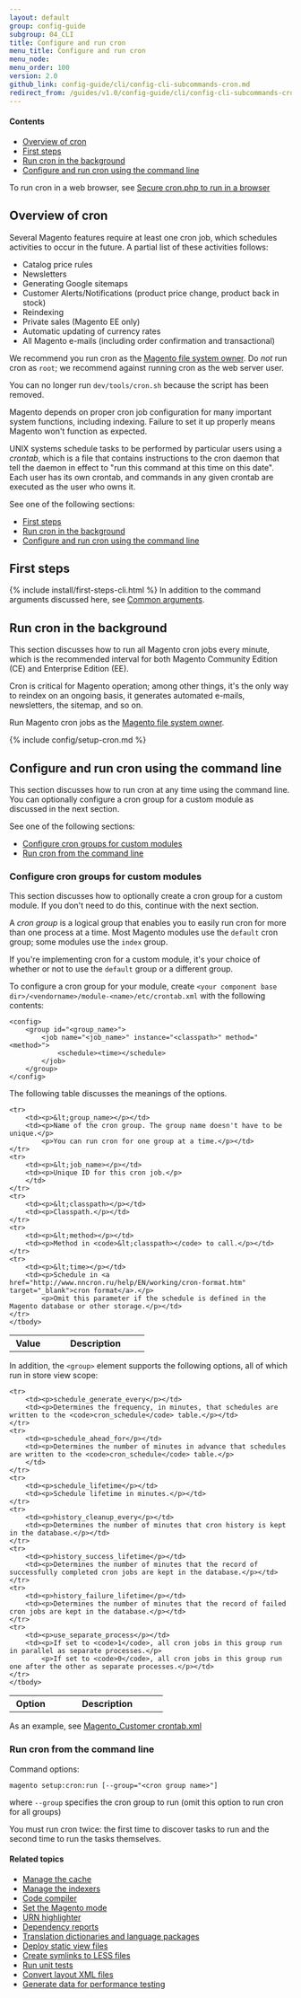 ```yaml
---
layout: default
group: config-guide 
subgroup: 04_CLI
title: Configure and run cron
menu_title: Configure and run cron
menu_node: 
menu_order: 100
version: 2.0
github_link: config-guide/cli/config-cli-subcommands-cron.md
redirect_from: /guides/v1.0/config-guide/cli/config-cli-subcommands-cron.html
---
```


#### Contents

*	<a href="#config-cli-cron-overview">Overview of cron</a>
*	<a href="#config-cli-before">First steps</a>
*	<a href="#config-cli-cron-bkg">Run cron in the background</a>
*	<a href="#config-cli-cron-group">Configure and run cron using the command line</a>

To run cron in a web browser, see <a href="{{ site.gdeurl }}config-guide/secy/secy-cron.html">Secure cron.php to run in a browser</a>

<h2 id="config-cli-cron-overview">Overview of cron</h2>
Several Magento features require at least one cron job, which schedules activities to occur in the future. A partial list of these activities follows:

*	Catalog price rules
*	Newsletters
*	Generating Google sitemaps
*	Customer Alerts/Notifications (product price change, product back in stock)
*	Reindexing
*	Private sales (Magento EE only)
*	Automatic updating of currency rates
*	All Magento e-mails (including order confirmation and transactional)

We recommend you run cron as the <a href="{{ site.gdeurl }}install-gde/prereq/file-sys-perms-over.html">Magento file system owner</a>. Do *not* run cron as `root`; we recommend against running cron as the web server user.

<div class="bs-callout bs-callout-warning">
    <p>You can no longer run <code>dev/tools/cron.sh</code> because the script has been removed.</p>
</div>

<div class="bs-callout bs-callout-info" id="info">
<span class="glyphicon-class">
  <p>Magento depends on proper cron job configuration for many important system functions, including indexing. Failure to set it up properly means Magento won't function as expected.</p></span>
</div>

UNIX systems schedule tasks to be performed by particular users using a *crontab*, which is a file that contains instructions to the cron daemon that tell the daemon in effect to "run this command at this time on this date". Each user has its own crontab, and commands in any given crontab are executed as the user who owns it.

See one of the following sections:

*	<a href="#config-cli-before">First steps</a>
*	<a href="#config-cli-cron-bkg">Run cron in the background</a>
*	<a href="#config-cli-cron-group">Configure and run cron using the command line</a>

<h2 id="config-cli-before">First steps</h2>
{% include install/first-steps-cli.html %}
In addition to the command arguments discussed here, see <a href="{{ site.gdeurl }}config-guide/cli/config-cli-subcommands.html#config-cli-subcommands-common">Common arguments</a>.

<h2 id="config-cli-cron-bkg">Run cron in the background</h2>
This section discusses how to run all Magento cron jobs every minute, which is the recommended interval for both Magento Community Edition (CE) and Enterprise Edition (EE).

<div class="bs-callout bs-callout-info" id="info">
<span class="glyphicon-class">
  <p>Cron is critical for Magento operation; among other things, it's the only way to reindex on an ongoing basis, it generates automated e-mails, newsletters, the sitemap, and so on.</p></span>
</div>

Run Magento cron jobs as the <a href="{{ site.gdeurl }}install-gde/prereq/file-sys-perms-over.html">Magento file system owner</a>. 

{% include config/setup-cron.md %}

<h2 id="config-cli-cron-group">Configure and run cron using the command line</h2>
This section discusses how to run cron at any time using the command line. You can optionally configure a cron group for a custom module as discussed in the next section.

See one of the following sections:

*	<a href="#config-cli-cron-group-conf">Configure cron groups for custom modules</a>
*	<a href="#config-cli-cron-group-run">Run cron from the command line</a>

<h3 id="config-cli-cron-group-conf">Configure cron groups for custom modules</h3>
This section discusses how to optionally create a cron group for a custom module. If you don't need to do this, continue with the next section.

A *cron group* is a logical group that enables you to easily run cron for more than one process at a time. Most Magento modules use the `default` cron group; some modules use the `index` group.

If you're implementing cron for a custom module, it's your choice of whether or not to use the `default` group or a different group.

To configure a cron group for your module, create `<your component base dir>/<vendorname>/module-<name>/etc/crontab.xml` with the following contents:

	<config>
    	<group id="<group_name>">
	        <job name="<job_name>" instance="<classpath>" method="<method>">
	            <schedule><time></schedule>
	        </job>
	    </group>
	</config>

The following table discusses the meanings of the options.


<table>
	<col width="25%">
	<col width="65%">
	<tbody>
		<tr>
			<th>Value</th>
			<th>Description</th>
		</tr>
		
	<tr>
		<td><p>&lt;group_name></p></td>
		<td><p>Name of the cron group. The group name doesn't have to be unique.</p>
			<p>You can run cron for one group at a time.</p></td>
	</tr>
	<tr>
		<td><p>&lt;job_name></p></td>
		<td><p>Unique ID for this cron job.</p>
		</td>		
	</tr>
	<tr>
		<td><p>&lt;classpath></p></td>
		<td><p>Classpath.</p></td>		
	</tr>
	<tr>
		<td><p>&lt;method></p></td>
		<td><p>Method in <code>&lt;classpath></code> to call.</p></td>		
	</tr>
	<tr>
		<td><p>&lt;time></p></td>
		<td><p>Schedule in <a href="http://www.nncron.ru/help/EN/working/cron-format.htm" target="_blank">cron format</a>.</p>
			<p>Omit this parameter if the schedule is defined in the Magento database or other storage.</p></td>		
	</tr>
	</tbody>
</table>


In addition, the `<group>` element supports the following options, all of which run in store view scope:

<table>
	<col width="25%">
	<col width="65%">
	<tbody>
		<tr>
			<th>Option</th>
			<th>Description</th>
		</tr>
		
	<tr>
		<td><p>schedule_generate_every</p></td>
		<td><p>Determines the frequency, in minutes, that schedules are written to the <code>cron_schedule</code> table.</p></td>
	</tr>
	<tr>
		<td><p>schedule_ahead_for</p></td>
		<td><p>Determines the number of minutes in advance that schedules are written to the <code>cron_schedule</code> table.</p>
		</td>		
	</tr>
	<tr>
		<td><p>schedule_lifetime</p></td>
		<td><p>Schedule lifetime in minutes.</p></td>		
	</tr>
	<tr>
		<td><p>history_cleanup_every</p></td>
		<td><p>Determines the number of minutes that cron history is kept in the database.</p></td>		
	</tr>
	<tr>
		<td><p>history_success_lifetime</p></td>
		<td><p>Determines the number of minutes that the record of successfully completed cron jobs are kept in the database.</p></td>		
	</tr>
	<tr>
		<td><p>history_failure_lifetime</p></td>
		<td><p>Determines the number of minutes that the record of failed cron jobs are kept in the database.</p></td>		
	</tr>
	<tr>
		<td><p>use_separate_process</p></td>
		<td><p>If set to <code>1</code>, all cron jobs in this group run in parallel as separate processes.</p>
			<p>If set to <code>0</code>, all cron jobs in this group run one after the other as separate processes.</p></td>		
	</tr>
	</tbody>
</table>

As an example, see <a href="{{ site.mage2000url }}app/code/Magento/Customer/etc/crontab.xml" target="_blank">Magento_Customer crontab.xml</a>

<h3 id="config-cli-cron-group-run">Run cron from the command line</h3>
Command options:

	magento setup:cron:run [--group="<cron group name>"] 

where `--group` specifies the cron group to run (omit this option to run cron for all groups)

<div class="bs-callout bs-callout-info" id="info">
<span class="glyphicon-class">
  <p>You must run cron twice: the first time to discover tasks to run and the second time to run the tasks themselves.</p></span>
</div>

#### Related topics

*	<a href="{{ site.gdeurl }}config-guide/cli/config-cli-subcommands-cache.html">Manage the cache</a>
*	<a href="{{ site.gdeurl }}config-guide/cli/config-cli-subcommands-index.html">Manage the indexers</a>
*	<a href="{{ site.gdeurl }}config-guide/cli/config-cli-subcommands-compiler.html">Code compiler</a>
*	<a href="{{ site.gdeurl }}config-guide/cli/config-cli-subcommands-mode.html">Set the Magento mode</a>
*	<a href="{{ site.gdeurl }}config-guide/cli/config-cli-subcommands-urn.html">URN highlighter</a>
*	<a href="{{ site.gdeurl }}config-guide/cli/config-cli-subcommands-depen.html">Dependency reports</a>
*	<a href="{{ site.gdeurl }}config-guide/cli/config-cli-subcommands-i18n.html">Translation dictionaries and language packages</a>
*	<a href="{{ site.gdeurl }}config-guide/cli/config-cli-subcommands-static-view.html">Deploy static view files</a>
*	<a href="{{ site.gdeurl }}config-guide/cli/config-cli-subcommands-less-sass.html">Create symlinks to LESS files</a>
*	<a href="{{ site.gdeurl }}config-guide/cli/config-cli-subcommands-test.html">Run unit tests</a>
*	<a href="{{ site.gdeurl }}config-guide/cli/config-cli-subcommands-layout-xml.html">Convert layout XML files</a>
*	<a href="{{ site.gdeurl }}config-guide/cli/config-cli-subcommands-perf-data.html">Generate data for performance testing</a>
